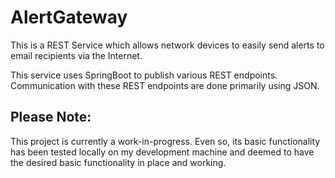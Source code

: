 # AlertGateway
This is a REST Service which allows network devices to easily send alerts to email recipients via the Internet.

This service uses SpringBoot to publish various REST endpoints. Communication with these REST endpoints are done primarily using JSON. 

## Please Note:
This project is currently a work-in-progress. Even so, its basic functionality has been tested locally on my development machine and deemed to have the desired basic functionality in place and working. 



